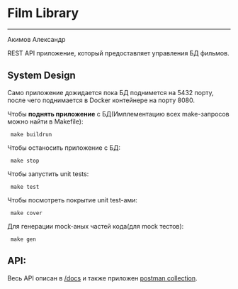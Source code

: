 # Film Library
___________________________

Акимов Александр

REST API приложение, который предоставляет управления БД фильмов.

## System Design

Само приложение дожидается пока БД поднимется на 5432 порту, после чего поднимается в Docker контейнере на порту 8080.

Чтобы **поднять приложение** с БД(Имплементацию всех make-запросов можно найти в Makefile):
```
 make buildrun
```

Чтобы останосить приложение с БД:
```
 make stop
```

Чтобы запустить unit tests:
```
 make test
```

Чтобы посмотреть покрытие unit test-ами:
```
 make cover
```

Для генерации mock-аных частей кода(для mock тестов):
```
 make gen
```

## API:

 Весь API описан в [/docs](https://github.com/brokensm1le/film-library/tree/master/docs) и также приложен [postman collection](https://github.com/brokensm1le/film-library/blob/master/New%20Collection.postman_collection.json).
